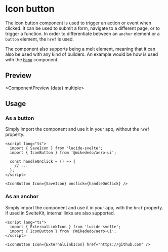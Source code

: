 # Icon button

The icon button component is used to trigger an action or event when clicked. It can be used to submit a form, navigate to a different page, or to trigger a function. In order to differentiate between an `anchor` element or a `button` element, the `href` is used.

The component also supports being a melt element, meaning that it can also be used with any kind of builders. An example would be how is used with the [`Menu`](/docs/components/menu) component.

<script>
  import { SaveIcon } from 'lucide-svelte';
  import { ComponentPreview } from '$components';
  import { IconButton } from '$lib/components/icon-button';

  export let data;
</script>

## Preview

<ComponentPreview {data} multiple>

<div class="flex gap-2 w-full justify-center">
<IconButton Icon={SaveIcon} />
<IconButton Icon={SaveIcon} color="secondary" />
<IconButton Icon={SaveIcon} color="muted" />
<IconButton Icon={SaveIcon} color="destructive" />
</div>

<div class="flex gap-2 w-full justify-center items-center">
<IconButton Icon={SaveIcon} size="small" />
<IconButton Icon={SaveIcon}  />
<IconButton Icon={SaveIcon} size="large" />
</div>
</ComponentPreview>

## Usage

### As a button

Simply import the component and use it in your app, without the `href` property.

```svelte
<script lang="ts">
  import { SaveIcon } from 'lucide-svelte';
  import { IconButton } from '@mikededo/aero-ui';

  const handleOnClick = () => {
    // ...
  };
</script>

<IconButton Icon={SaveIcon} onclick={handleOnClick} />
```

### As an anchor

Simply import the component and use it in your app, with the `href` property. If used in SvelteKit, internal links are also supported.

```svelte
<script lang="ts">
  import { ExternalLinkIcon } from 'lucide-svelte';
  import { IconButton } from '@mikededo/aero-ui';
</script>

<IconButton Icon={ExternalLinkIcon} href="https://github.com" />
```
